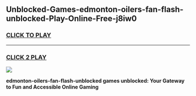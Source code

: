 
## Unblocked-Games-edmonton-oilers-fan-flash-unblocked-Play-Online-Free-j8iw0
<h3>
<a href="https://premium76.site?title=edmonton-oilers-fan-flash-unblocked&ref=26A">CLICK TO PLAY</a></h3>
<hr>

<h3>
<a href="https://premium76.site?title=edmonton-oilers-fan-flash-unblocked&ref=26A">CLICK 2 PLAY</a>
  
</h3>

<a href="https://premium76.site?title=edmonton-oilers-fan-flash-unblocked&ref=26A"><img src="https://clearcache.store/games.png"></a>


**edmonton-oilers-fan-flash-unblocked games unblocked: Your Gateway to Fun and Accessible Online Gaming**
